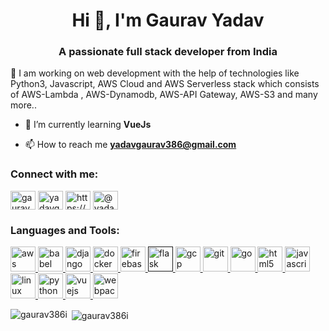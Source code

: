 

<h1 align="center">Hi 👋, I'm Gaurav Yadav</h1>
<h3 align="center">A passionate full stack developer from India</h3>
🔭 I am working on web development with the help of technologies like Python3,      Javascript, AWS Cloud and AWS Serverless stack which consists of AWS-Lambda , AWS-Dynamodb, AWS-API Gateway, AWS-S3 and many more..

- 🌱 I’m currently learning **VueJs**

- 📫 How to reach me **yadavgaurav386@gmail.com**

<p align="left">
<h3 align="left">Connect with me:</h3>
<a href="https://dev.to/gaurav386i" target="blank"><img align="center" src="https://cdn.jsdelivr.net/npm/simple-icons@3.0.1/icons/dev-dot-to.svg" alt="gaurav386i" height="30" width="40" /></a>
<a href="https://twitter.com/yadavgaurav386" target="blank"><img align="center" src="https://cdn.jsdelivr.net/npm/simple-icons@3.0.1/icons/twitter.svg" alt="yadavgaurav386" height="30" width="40" /></a>
<a href="https://linkedin.com/in/https://www.linkedin.com/in/gaurav-yadav-ba715447/" target="blank"><img align="center" src="https://cdn.jsdelivr.net/npm/simple-icons@3.0.1/icons/linkedin.svg" alt="https://www.linkedin.com/in/gaurav-yadav-ba715447/" height="30" width="40" /></a>
<a href="https://medium.com/@yadavgaurav386" target="blank"><img align="center" src="https://cdn.jsdelivr.net/npm/simple-icons@3.0.1/icons/medium.svg" alt="@yadavgaurav386" height="30" width="40" /></a>
</p>

<h3 align="left">Languages and Tools:</h3>
<p align="left"> <a href="https://aws.amazon.com" target="_blank"> <img src="https://devicons.github.io/devicon/devicon.git/icons/amazonwebservices/amazonwebservices-original-wordmark.svg" alt="aws" width="40" height="40"/> </a> <a href="https://babeljs.io/" target="_blank"> <img src="https://www.vectorlogo.zone/logos/babeljs/babeljs-icon.svg" alt="babel" width="40" height="40"/> </a> <a href="https://www.djangoproject.com/" target="_blank"> <img src="https://devicons.github.io/devicon/devicon.git/icons/django/django-original.svg" alt="django" width="40" height="40"/> </a> <a href="https://www.docker.com/" target="_blank"> <img src="https://devicons.github.io/devicon/devicon.git/icons/docker/docker-original-wordmark.svg" alt="docker" width="40" height="40"/> </a> <a href="https://firebase.google.com/" target="_blank"> <img src="https://www.vectorlogo.zone/logos/firebase/firebase-icon.svg" alt="firebase" width="40" height="40"/> </a> <a href="" target="_blank"> <img src="https://www.vectorlogo.zone/logos/pocoo_flask/pocoo_flask-icon.svg" alt="flask" width="40" height="40"/> </a> <a href="https://cloud.google.com" target="_blank"> <img src="https://www.vectorlogo.zone/logos/google_cloud/google_cloud-icon.svg" alt="gcp" width="40" height="40"/> </a> <a href="https://git-scm.com/" target="_blank"> <img src="https://www.vectorlogo.zone/logos/git-scm/git-scm-icon.svg" alt="git" width="40" height="40"/> </a> <a href="https://golang.org" target="_blank"> <img src="https://devicons.github.io/devicon/devicon.git/icons/go/go-original.svg" alt="go" width="40" height="40"/> </a> <a href="https://www.w3.org/html/" target="_blank"> <img src="https://devicons.github.io/devicon/devicon.git/icons/html5/html5-original-wordmark.svg" alt="html5" width="40" height="40"/> </a> <a href="https://developer.mozilla.org/en-US/docs/Web/JavaScript" target="_blank"> <img src="https://devicons.github.io/devicon/devicon.git/icons/javascript/javascript-original.svg" alt="javascript" width="40" height="40"/> </a> <a href="https://www.linux.org/" target="_blank"> <img src="https://devicons.github.io/devicon/devicon.git/icons/linux/linux-original.svg" alt="linux" width="40" height="40"/> </a> <a href="https://www.python.org" target="_blank"> <img src="https://devicons.github.io/devicon/devicon.git/icons/python/python-original.svg" alt="python" width="40" height="40"/> </a> <a href="https://vuejs.org/" target="_blank"> <img src="https://devicons.github.io/devicon/devicon.git/icons/vuejs/vuejs-original-wordmark.svg" alt="vuejs" width="40" height="40"/> </a> <a href="https://webpack.js.org" target="_blank"> <img src="https://devicons.github.io/devicon/devicon.git/icons/webpack/webpack-original.svg" alt="webpack" width="40" height="40"/> </a> </p>

<p><img align="left" src="https://github-readme-stats.vercel.app/api/top-langs/?username=gaurav386i&layout=compact&show_icons=true&theme=radical" alt="gaurav386i" /></p>

<p>&nbsp;<img align="center" src="https://github-readme-stats.vercel.app/api?username=gaurav386i&show_icons=true&theme=radical" alt="gaurav386i" /></p>
